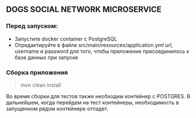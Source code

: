 ## DOGS SOCIAL NETWORK MICROSERVICE

### Перед запуском:
- Запустите docker container с PostgreSQL
- Отредактируйте в файле src/main/resources/application.yml url, username и password для того, чтобы приложение присоединилось к базе данных при запуске


### Сборка приложения
>mvn clean install

Во время сборки для тестов также необходим контейнер с POSTGRES.
В дальнейшем, когда перейдем на тест контейнеры, необходимость в запущенном рядом контейнере отпадет.